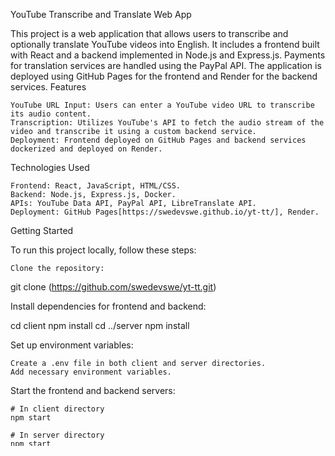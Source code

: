 YouTube Transcribe and Translate Web App

This project is a web application that allows users to transcribe and optionally translate YouTube videos into English. It includes a frontend built with React and a backend implemented in Node.js and Express.js. Payments for translation services are handled using the PayPal API. The application is deployed using GitHub Pages for the frontend and Render for the backend services.
Features

    YouTube URL Input: Users can enter a YouTube video URL to transcribe its audio content.
    Transcription: Utilizes YouTube's API to fetch the audio stream of the video and transcribe it using a custom backend service.
    Deployment: Frontend deployed on GitHub Pages and backend services dockerized and deployed on Render.

Technologies Used

    Frontend: React, JavaScript, HTML/CSS.
    Backend: Node.js, Express.js, Docker.
    APIs: YouTube Data API, PayPal API, LibreTranslate API.
    Deployment: GitHub Pages[https://swedevswe.github.io/yt-tt/], Render.

Getting Started

To run this project locally, follow these steps:

    Clone the repository:

git clone (https://github.com/swedevswe/yt-tt.git)

Install dependencies for frontend and backend:

cd client
npm install
cd ../server
npm install

Set up environment variables:

    Create a .env file in both client and server directories.
    Add necessary environment variables.

Start the frontend and backend servers:

    # In client directory
    npm start

    # In server directory
    npm start

    Open your browser and navigate to http://localhost:3000 to view the application.
